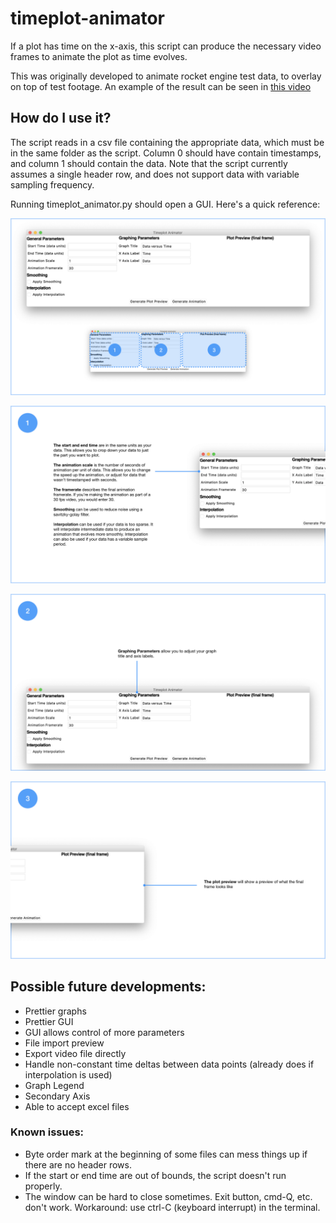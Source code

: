 # timeplot-animator
If a plot has time on the x-axis, this script can produce the necessary video frames to animate the plot as time evolves.

This was originally developed to animate rocket engine test data, to overlay on top of test footage. An example of the result can be seen in [this video](https://www.youtube.com/watch?v=liMpHmOH-Bc "UXO - Kismet Static Fire #2")

## How do I use it?
The script reads in a csv file containing the appropriate data, which must be in the same folder as the script. Column 0 should have contain timestamps, and column 1 should contain the data. Note that the script currently assumes a single header row, and does not support data with variable sampling frequency.

Running timeplot_animator.py should open a GUI. Here's a quick reference:

![if u see dis da image is broken lmao](https://github.com/thatfellarobin/timeplot-animator/blob/master/keyCAD_timeplotanim/keyCAD_timeplotanim.001.png)

![if u see dis da image is broken lmao](https://github.com/thatfellarobin/timeplot-animator/blob/master/keyCAD_timeplotanim/keyCAD_timeplotanim.002.png)

![if u see dis da image is broken lmao](https://github.com/thatfellarobin/timeplot-animator/blob/master/keyCAD_timeplotanim/keyCAD_timeplotanim.003.png)

![if u see dis da image is broken lmao](https://github.com/thatfellarobin/timeplot-animator/blob/master/keyCAD_timeplotanim/keyCAD_timeplotanim.004.png)

## Possible future developments:
- Prettier graphs
- Prettier GUI
- GUI allows control of more parameters
- File import preview
- Export video file directly
- Handle non-constant time deltas between data points (already does if interpolation is used)
- Graph Legend
- Secondary Axis
- Able to accept excel files

### Known issues:
- Byte order mark at the beginning of some files can mess things up if there are no header rows.
- If the start or end time are out of bounds, the script doesn't run properly.
- The window can be hard to close sometimes. Exit button, cmd-Q, etc. don't work. Workaround: use ctrl-C (keyboard interrupt) in the terminal.
